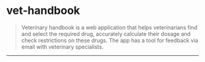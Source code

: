 # vet-handbook


> Veterinary handbook is a web application that helps veterinarians find and select the required drug, accurately calculate their dosage and
check restrictions on these drugs. The app has a tool for feedback via email with veterinary specialists.


---
